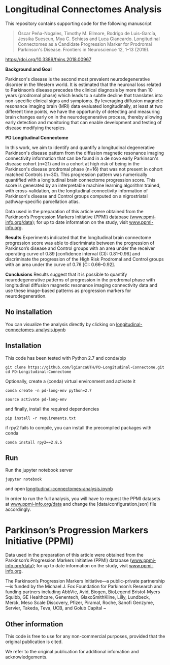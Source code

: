 
# Longitudinal Connectomes Analysis

This repository contains supporting code for the following manuscript
> Óscar Peña-Nogales, Timothy M. Ellmore, Rodrigo de Luis-García, Jessika Suescun, Mya C. Schiess and Luca Giancardo. Longitudinal Connectomes as a Candidate Progression Marker for Prodromal Parkinson's Disease. Frontiers in Neuroscience 12, 1–13 (2019).

https://doi.org/10.3389/fnins.2018.00967

__Background and Goal__

Parkinson's disease is the second most prevalent neurodegenerative disorder in the Western world. It is estimated that the neuronal loss related to Parkinson’s disease precedes the clinical diagnosis by more than 10 years (prodromal phase) which leads to a subtle decline that translates into non-specific clinical signs and symptoms. By leveraging diffusion magnetic resonance imaging brain (MRI) data evaluated longitudinally, at least at two different time points, we have the opportunity of detecting and measuring brain changes early on in the neurodegenerative process, thereby allowing early detection and monitoring that can enable development and testing of disease modifying therapies.

__PD Longitudinal Connectome__

In this work, we aim to identify and quantify a longitudinal degenerative Parkinson's disease pattern from the diffusion magnetic resonance imaging connectivity information that can be found in a de novo early Parkinson's disease cohort (n=21) and in a cohort at high risk of being in the Parkinson's disease prodromal phase (n=16) that was not present in cohort matched Controls (n=30). This progression pattern was numerically quantified with a longitudinal brain connectome progression score. This score is generated by an interpretable machine learning algorithm trained, with cross-validation, on the longitudinal connectivity information of Parkinson's disease and Control groups computed on a nigrostriatal pathway-specific parcellation atlas. 

Data used in the preparation of this article were obtained from the Parkinson’s Progression Markers Initiative (PPMI) database (www.ppmi-info.org/data); for up to date information on the study, visit www.ppmi-info.org.

__Results__
Experiments indicated that the longitudinal brain connectome progression score was able to discriminate between the progression of Parkinson’s disease and Control groups with an area under the receiver operating curve of 0.89 [confidence interval (CI): 0.81–0.96] and discriminate the progression of the High Risk Prodromal and Control groups with an area under the curve of 0.76 [CI: 0.66–0.92].

__Conclusions__
Results suggest that it is possible to quantify neurodegenerative patterns of progression in the prodromal phase with longitudinal diffusion magnetic resonance imaging connectivity data and use these image-based patterns as progression markers for neurodegeneration.

## No installation
You can visualize the analysis directly by clicking on [longitudinal-connectomes-analysis.ipynb](https://github.com/lgiancaUTH/PD-Longitudinal-Connectome/blob/master/longitudinal-connectomes-analysis.ipynb)

## Installation
This code has been tested with Python 2.7 and conda/pip 

```
git clone https://github.com/lgiancaUTH/PD-Longitudinal-Connectome.git
cd PD-Longitudinal-Connectome
```
Optionally, create a (conda) virtual environment and activate it
```
conda create -n pd-long-env python=2.7 

source activate pd-long-env
```

and finally, install the required dependencies
```
pip install -r requirements.txt
```

if rpy2 fails to compile, you can install the precompiled packages with conda
```
conda install rpy2==2.8.5
```


## Run
Run the jupyter notebook server  
```
jupyter notebook
```
and open [longitudinal-connectomes-analysis.ipynb](https://github.com/lgiancaUTH/PD-Longitudinal-Connectome/blob/master/longitudinal-connectomes-analysis.ipynb)

In order to run the full analysis, you will have to request the PPMI datasets at www.ppmi-info.org/data and change the [data/configuration.json] file accordingly.


# Parkinson’s Progression Markers Initiative (PPMI)

Data used in the preparation of this article were obtained from the Parkinson’s Progression Markers Initiative (PPMI) database (www.ppmi-info.org/data); for up to date information on the study, visit www.ppmi-info.org.

The Parkinson’s Progression Markers Initiative—a public-private partnership—is funded by the Michael J. Fox Foundation for Parkinson’s Research and funding partners including AbbVie, Avid, Biogen, BioLegend Bristol-Myers Squibb, GE Healthcare, Genentech, GlaxoSmithKline, Lilly, Lundbeck, Merck, Meso Scale Discovery, Pfizer, Piramal, Roche, Sanofi Genzyme, Servier, Takeda, Teva, UCB, and Golub Capital
~                                                                                                                                        



## Other information
This code is free to use for any non-commercial purposes, provided that the original publication is cited. 

We refer to the original publication for additional infomation and acknowledgements.

